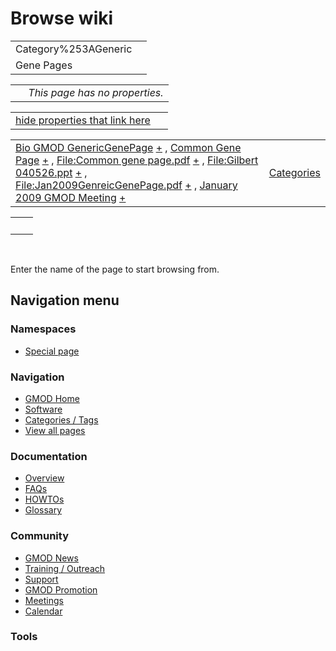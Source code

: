 



<span id="top"></span>




# <span dir="auto">Browse wiki</span>






|  |  |
|----|----|
| Category%253AGeneric
Gene Pages |  |

|     |                                |
|-----|--------------------------------|
|     | *This page has no properties.* |

<span id="smw_browse_incoming"></span>

|  |  |
|----|----|
| [hide properties that link here](/mediawiki/index.php?title=Special:Browse&offset=0&dir=out&article=Category%253AGeneric+Gene+Pages)  |  |

|  |  |
|----|----|
| <span class="smwb-ivalue">[Bio GMOD GenericGenePage](/wiki/Bio_GMOD_GenericGenePage "Bio GMOD GenericGenePage") <span class="smwbrowse">[+](/wiki/Special%253ABrowse/Bio-20GMOD-20GenericGenePage "Special%253ABrowse/Bio-20GMOD-20GenericGenePage")</span></span> , <span class="smwb-ivalue">[Common Gene Page](/wiki/Common_Gene_Page "Common Gene Page") <span class="smwbrowse">[+](/wiki/Special%253ABrowse/Common-20Gene-20Page "Special%253ABrowse/Common-20Gene-20Page")</span></span> , <span class="smwb-ivalue">[File:Common gene page.pdf](https://raw.githubusercontent.com/GMOD/gmod.github.io/main/mediawiki/images/8/8c/Common_gene_page.pdf "File:Common gene page.pdf") <span class="smwbrowse">[+](/wiki/Special%253ABrowse/File:Common-20gene-20page.pdf "Special%253ABrowse/File:Common-20gene-20page.pdf")</span></span> , <span class="smwb-ivalue">[File:Gilbert 040526.ppt](https://raw.githubusercontent.com/GMOD/gmod.github.io/main/mediawiki/images/c/c2/Gilbert_040526.ppt "File:Gilbert 040526.ppt") <span class="smwbrowse">[+](/wiki/Special%253ABrowse/File:Gilbert-20040526.ppt "Special%253ABrowse/File:Gilbert-20040526.ppt")</span></span> , <span class="smwb-ivalue">[File:Jan2009GenreicGenePage.pdf](https://raw.githubusercontent.com/GMOD/gmod.github.io/main/mediawiki/images/f/f3/Jan2009GenreicGenePage.pdf "File:Jan2009GenreicGenePage.pdf") <span class="smwbrowse">[+](/wiki/Special%253ABrowse/File:Jan2009GenreicGenePage.pdf "Special%253ABrowse/File:Jan2009GenreicGenePage.pdf")</span></span> , <span class="smwb-ivalue">[January 2009 GMOD Meeting](/wiki/January_2009_GMOD_Meeting "January 2009 GMOD Meeting") <span class="smwbrowse">[+](/wiki/Special%253ABrowse/January-202009-20GMOD-20Meeting "Special%253ABrowse/January-202009-20GMOD-20Meeting")</span></span> | [Categories](/wiki/Special%253ACategories "Special%253ACategories") |

|     |     |
|-----|-----|
|     |     |

 

Enter the name of the page to start browsing from.  








## Navigation menu



### Namespaces

- <span id="ca-nstab-special">[Special
  page](/wiki/Special%253ABrowse/Category%253AGeneric_Gene_Pages "This is a special page, you cannot edit the page itself")</span>






### Navigation



- <span id="n-GMOD-Home">[GMOD Home](/wiki/Main_Page)</span>
- <span id="n-Software">[Software](/wiki/GMOD_Components)</span>
- <span id="n-Categories-.2F-Tags">[Categories /
  Tags](/wiki/Categories)</span>
- <span id="n-View-all-pages">[View all
  pages](/wiki/Special:AllPages)</span>




### Documentation



- <span id="n-Overview">[Overview](/wiki/Overview)</span>
- <span id="n-FAQs">[FAQs](/wiki/Category%253AFAQ)</span>
- <span id="n-HOWTOs">[HOWTOs](/wiki/Category%253AHOWTO)</span>
- <span id="n-Glossary">[Glossary](/wiki/Glossary)</span>




### Community



- <span id="n-GMOD-News">[GMOD News](/wiki/GMOD_News)</span>
- <span id="n-Training-.2F-Outreach">[Training /
  Outreach](/wiki/Training_and_Outreach)</span>
- <span id="n-Support">[Support](/wiki/Support)</span>
- <span id="n-GMOD-Promotion">[GMOD
  Promotion](/wiki/GMOD_Promotion)</span>
- <span id="n-Meetings">[Meetings](/wiki/Meetings)</span>
- <span id="n-Calendar">[Calendar](/wiki/Calendar)</span>




### Tools












<!-- -->




